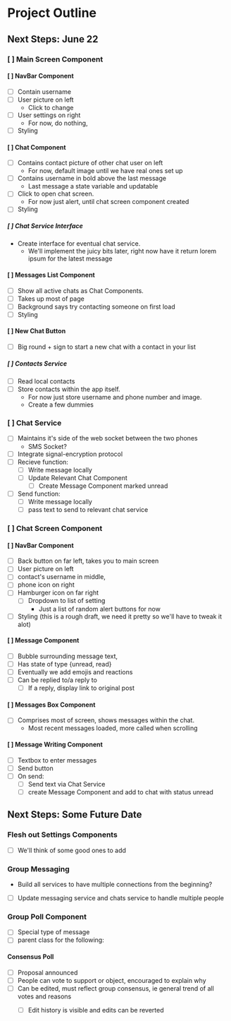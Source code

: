 # Project Outline
## Next Steps: June 22
### [ ] Main Screen Component
#### [ ] NavBar Component
- [ ] Contain username
- [ ] User picture on left
  - Click to change
- [ ] User settings on right
  - For now, do nothing, 
- [ ] Styling

#### [ ] Chat Component 
- [ ] Contains contact picture of other chat user on left
  - For now, default image until we have real ones set up
- [ ] Contains username in bold above the last message
  - Last message a state variable and updatable
- [ ] Click to open chat screen.
  - For now just alert, until chat screen component created
- [ ] Styling
##### [ ] Chat Service Interface
- Create interface for eventual chat service. 
  - We'll implement the juicy bits later, right now have it return lorem ipsum for the latest message

#### [ ] Messages List Component
- [ ] Show all active chats as Chat Components. 
- [ ] Takes up most of page
- [ ] Background says try contacting someone on first load
- [ ] Styling

#### [ ] New Chat Button
- [ ] Big round + sign to start a new chat with a contact in your list
##### [ ] Contacts Service
- [ ] Read local contacts
- [ ] Store contacts within the app itself. 
  - For now just store username and phone number and image.
  - Create a few dummies
  
### [ ] Chat Service
- [ ] Maintains it's side of the web socket between the two phones
  - SMS Socket?
- [ ] Integrate signal-encryption protocol
- [ ] Recieve function:
  - [ ] Write message locally
  - [ ] Update Relevant Chat Component
	- [ ] Create Message Component marked unread 
- [ ] Send function:
  - [ ] Write message locally
  - [ ] pass text to send to relevant chat service

### [ ] Chat Screen Component
#### [ ] NavBar Component
- [ ] Back button on far left, takes you to main screen
- [ ] User picture on left
- [ ] contact's username in middle, 
- [ ] phone icon on right
- [ ] Hamburger icon on far right
  - [ ] Dropdown to list of setting
	- Just a list of random alert buttons for now
- [ ] Styling (this is a rough draft, we need it pretty so we'll have to tweak it alot)

#### [ ] Message Component
- [ ] Bubble surrounding message text, 
- [ ] Has state of type {unread, read}
- [ ] Eventually we add emojis and reactions
- [ ] Can be replied to/a reply to
  - [ ] If a reply, display link to original post

#### [ ] Messages Box Component
- [ ] Comprises most of screen, shows messages within the chat. 
  - Most recent messages loaded, more called when scrolling

#### [ ] Message Writing Component
- [ ] Textbox to enter messages
- [ ] Send button 
- [ ] On send:
  - [ ] Send text via Chat Service
  - [ ] create Message Component and add to chat with status unread

## Next Steps: Some Future Date
### Flesh out Settings Components
- [ ] We'll think of some good ones to add
### Group Messaging
- Build all services to have multiple connections from the beginning?
- [ ] Update messaging service and chats service to handle multiple people
### Group Poll Component
- [ ] Special type of message
- [ ] parent class for the following:
#### Consensus Poll
- [ ] Proposal announced
- [ ] People can vote to support or object, encouraged to explain why
- [ ] Can be edited, must reflect group consensus, ie general trend of all votes and reasons
  - [ ] Edit history is visible and edits can be reverted

  




